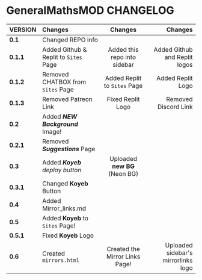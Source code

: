# GeneralMathsMOD CHANGELOG

| **VERSION**        | **Changes**                           | **Changes**                     | **Changes**                         |
|:-------------------|:--------------------------------------|:-------------------------------:|------------------------------------:|
| **0.1**            | Changed REPO info                     |                                 |                                     |
| **0.1.1**          | Added Github & Replit to `Sites` Page | Added this repo into sidebar    | Added Github and Replit logos       |
| **0.1.2**          | Removed CHATBOX from `Sites` Page     | Added Replit to `Sites` Page    | Added Replit Logo                   |
| **0.1.3**          | Removed Patreon Link                  | Fixed Replit Logo               | Removed Discord Link                |
| **0.2**            | Added ***NEW Background*** Image!     |                                 |                                     |
| **0.2.1**          | Removed ***Suggestions*** Page        |                                 |                                     |
| **0.3**            | Added ***Koyeb** deploy button*       | Uploaded **new BG** (Neon BG)   |                                     |
| **0.3.1**          | Changed **Koyeb** Button              |                                 |                                     | 
| **0.4**            | Added Mirror_links.md                 |                                 |                                     |
| **0.5**            | Added **Koyeb** to `Sites` Page!      |                                 |                                     |
| **0.5.1**          | Fixed **Koyeb** Logo                  |                                 |                                     |
| **0.6**            | Created `mirrors.html`                | Created the Mirror Links Page!  | Uploaded sidebar's mirrorlinks logo |
